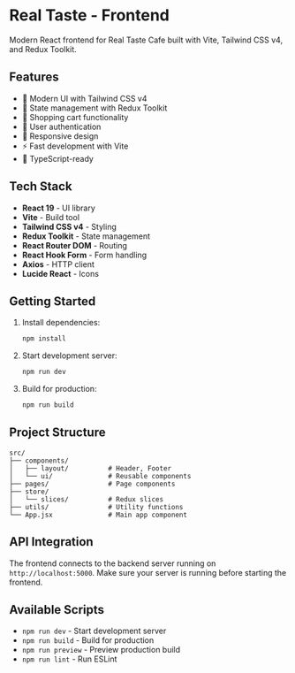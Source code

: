 # Real Taste - Frontend

Modern React frontend for Real Taste Cafe built with Vite, Tailwind CSS v4, and Redux Toolkit.

## Features

- 🎨 Modern UI with Tailwind CSS v4
- 🔄 State management with Redux Toolkit
- 🛒 Shopping cart functionality
- 🔐 User authentication
- 📱 Responsive design
- ⚡ Fast development with Vite
- 🎯 TypeScript-ready

## Tech Stack

- **React 19** - UI library
- **Vite** - Build tool
- **Tailwind CSS v4** - Styling
- **Redux Toolkit** - State management
- **React Router DOM** - Routing
- **React Hook Form** - Form handling
- **Axios** - HTTP client
- **Lucide React** - Icons

## Getting Started

1. Install dependencies:
   ```bash
   npm install
   ```

2. Start development server:
   ```bash
   npm run dev
   ```

3. Build for production:
   ```bash
   npm run build
   ```

## Project Structure

```
src/
├── components/
│   ├── layout/          # Header, Footer
│   └── ui/              # Reusable components
├── pages/               # Page components
├── store/
│   └── slices/          # Redux slices
├── utils/               # Utility functions
└── App.jsx              # Main app component
```

## API Integration

The frontend connects to the backend server running on `http://localhost:5000`. Make sure your server is running before starting the frontend.

## Available Scripts

- `npm run dev` - Start development server
- `npm run build` - Build for production
- `npm run preview` - Preview production build
- `npm run lint` - Run ESLint